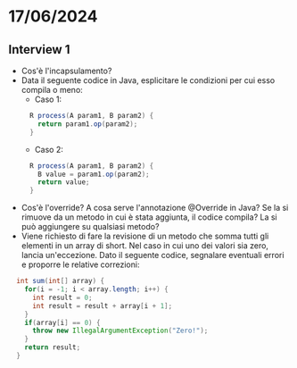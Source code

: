 # 17/06/2024
## Interview 1
- Cos'è l'incapsulamento?
- Data il seguente codice in Java, esplicitare le condizioni per cui esso compila o meno:
  - Caso 1:
  ```java
    R process(A param1, B param2) {
      return param1.op(param2);
    }
  ```
  - Caso 2:
  ```java
    R process(A param1, B param2) {
      B value = param1.op(param2);
      return value;
    }
  ```
- Cos'è l'override? A cosa serve l'annotazione @Override in Java? Se la si rimuove da un metodo in cui è stata aggiunta, il codice compila? La si può aggiungere su qualsiasi metodo?
- Viene richiesto di fare la revisione di un metodo che somma tutti gli elementi in un array di short. Nel caso in cui uno dei valori sia zero, lancia un'eccezione. Dato il seguente codice, segnalare eventuali errori e proporre le relative correzioni:
```java
  int sum(int[] array) {
    for(i = -1; i < array.length; i++) {
      int result = 0;
      int result = result + array[i + 1];
    }
    if(array[i] == 0) {
      throw new IllegalArgumentException("Zero!");
    }
    return result;
  }
```
